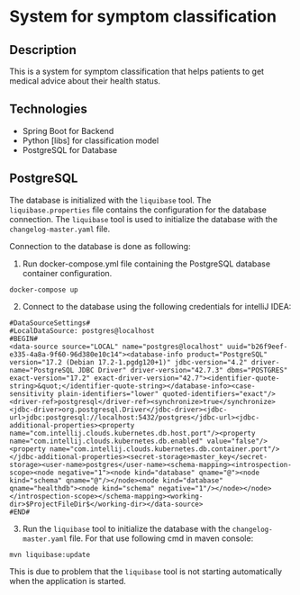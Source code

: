# System for symptom classification

## Description
This is a system for symptom classification that helps patients to get medical advice about their health status.


## Technologies
- Spring Boot for Backend
- Python [libs] for classification model
- PostgreSQL for Database

## PostgreSQL

The database is initialized with the `liquibase` tool. The `liquibase.properties` file contains the configuration for the
database connection. The `liquibase` tool is used to initialize the database with the `changelog-master.yaml` file.


Connection to the database is done as following:

1. Run docker-compose.yml file containing the PostgreSQL database container configuration.
```shell
docker-compose up
```
2. Connect to the database using the following credentials for intelliJ IDEA:
```
#DataSourceSettings#
#LocalDataSource: postgres@localhost
#BEGIN#
<data-source source="LOCAL" name="postgres@localhost" uuid="b26f9eef-e335-4a8a-9f60-96d380e10c14"><database-info product="PostgreSQL" version="17.2 (Debian 17.2-1.pgdg120+1)" jdbc-version="4.2" driver-name="PostgreSQL JDBC Driver" driver-version="42.7.3" dbms="POSTGRES" exact-version="17.2" exact-driver-version="42.7"><identifier-quote-string>&quot;</identifier-quote-string></database-info><case-sensitivity plain-identifiers="lower" quoted-identifiers="exact"/><driver-ref>postgresql</driver-ref><synchronize>true</synchronize><jdbc-driver>org.postgresql.Driver</jdbc-driver><jdbc-url>jdbc:postgresql://localhost:5432/postgres</jdbc-url><jdbc-additional-properties><property name="com.intellij.clouds.kubernetes.db.host.port"/><property name="com.intellij.clouds.kubernetes.db.enabled" value="false"/><property name="com.intellij.clouds.kubernetes.db.container.port"/></jdbc-additional-properties><secret-storage>master_key</secret-storage><user-name>postgres</user-name><schema-mapping><introspection-scope><node negative="1"><node kind="database" qname="@"><node kind="schema" qname="@"/></node><node kind="database" qname="healthdb"><node kind="schema" negative="1"/></node></node></introspection-scope></schema-mapping><working-dir>$ProjectFileDir$</working-dir></data-source>
#END#
```
3. Run the `liquibase` tool to initialize the database with the `changelog-master.yaml` file. For that use following cmd in maven console:
```shell
mvn liquibase:update
```
This is due to problem that the `liquibase` tool is not starting automatically when the application is started.

